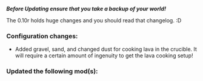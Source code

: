 ***Before Updating ensure that you take a backup of your world!***

The 0.10r holds huge changes and you should read that changelog. :D


### **__Configuration changes:__**
* Added gravel, sand, and changed dust for cooking lava in the crucible. It will require a certain amount of ingenuity to get the lava cooking setup!

### **__Updated the following mod(s):__**
